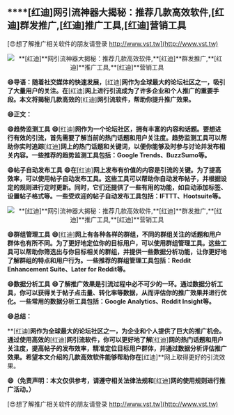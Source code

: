 ## ****[红迪]**网引流神器大揭秘：推荐几款高效软件,**[红迪]**群发推广,**[红迪]**推广工具,**[红迪]**营销工具**

[😍想了解推广相关软件的朋友请登录 http://www.vst.tw](http://www.vst.tw)

 <center><img src="https://vst.tw/MP4/tuiguang/png/1.png" alt="**[红迪]**网引流神器大揭秘：推荐几款高效软件,**[红迪]**群发推广,**[红迪]**推广工具,**[红迪]**营销工具"></center>

**😄导语：随着社交媒体的快速发展，**[红迪]**网作为全球最大的论坛社区之一，吸引了大量用户的关注。在**[红迪]**网上进行引流成为了许多企业和个人推广的重要手段。本文将揭秘几款高效的**[红迪]**网引流软件，帮助你提升推广效果。**

**😄正文：**

**😄趋势监测工具**
**😄**[红迪]**网作为一个论坛社区，拥有丰富的内容和话题。要想进行有效的引流，首先需要了解当前的热门话题和用户关注度。趋势监测工具可以帮助你实时追踪**[红迪]**网上的热门话题和关键词，以便你能够及时参与讨论并发布相关内容。一些推荐的趋势监测工具包括：Google Trends、BuzzSumo等。**

**😄帖子自动发布工具**
**😄在**[红迪]**网上发布有价值的内容是引流的关键。为了提高效率，可以使用帖子自动发布工具。这些工具可以帮助你自动发布帖子，并根据设定的规则进行定时更新。同时，它们还提供了一些有用的功能，如自动添加标签、设置帖子格式等。一些受欢迎的帖子自动发布工具包括：IFTTT、Hootsuite等。**

 <center><img src="https://vst.tw/MP4/tuiguang/png/7.png" alt="**[红迪]**网引流神器大揭秘：推荐几款高效软件,**[红迪]**群发推广,**[红迪]**推广工具,**[红迪]**营销工具"></center>

**😄群组管理工具**
**😄**[红迪]**网上有各种各样的群组，不同的群组关注的话题和用户群体也有所不同。为了更好地定位你的目标用户，可以使用群组管理工具。这些工具可以帮助你筛选出与你目标相关的群组，并提供一些数据分析功能，让你更好地了解群组的特点和用户行为。一些推荐的群组管理工具包括：Reddit Enhancement Suite、Later for Reddit等。**

**😄数据分析工具**
**😄了解推广效果是引流过程中必不可少的一环。通过数据分析工具，你可以获得关于帖子点击量、转化率等数据，从而评估你的推广效果并进行优化。一些常用的数据分析工具包括：Google Analytics、Reddit Insight等。**

**😄总结：**

**[红迪]**网作为全球最大的论坛社区之一，为企业和个人提供了巨大的推广机会。通过使用高效的**[红迪]**网引流软件，你可以更好地了解**[红迪]**网的热门话题和用户关注度，提高帖子的发布效率，精准定位目标用户群体，并通过数据分析评估推广效果。希望本文介绍的几款高效软件能够帮助你在**[红迪]**网上取得更好的引流效果。

**😄（免责声明：本文仅供参考，请遵守相关法律法规和**[红迪]**网的使用规则进行推广活动。）**

[😍想了解推广相关软件的朋友请登录 http://www.vst.tw](http://www.vst.tw)



